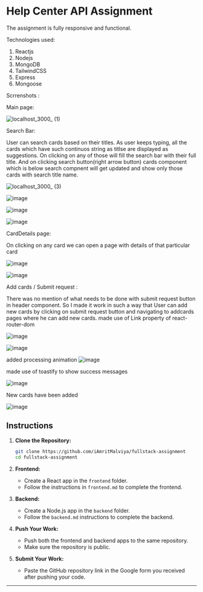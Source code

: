# Help Center API Assignment

The assignment is fully responsive and functional. 

Technologies used:
1. Reactjs
2. Nodejs
3. MongoDB
4. TailwindCSS
5. Express
6. Mongoose


Scrrenshots :


Main page:

![localhost_3000_ (1)](https://github.com/user-attachments/assets/d690d546-3283-462f-89a1-4f943cb584f0)




Search Bar:

User can search cards based on their titles. As user keeps typing, all the cards which have such continuos string as titlse are displayed as suggestions. On clicking on any of those will fill the search bar with their full title. And on clicking search button(right arrow button) cards component which is below search compnent will get updated and show only those cards with search title name.


![localhost_3000_ (3)](https://github.com/user-attachments/assets/d892cd13-cea5-4073-b18d-de4d17106723)


![image](https://github.com/user-attachments/assets/65e8e3d9-efb9-474f-9ec8-8f58fd222f7d)


![image](https://github.com/user-attachments/assets/3e07c0d3-fdd1-4e43-b5f1-e120115d0521)


![image](https://github.com/user-attachments/assets/92ea6b4e-e156-4b43-8432-fe12072e6bec)




CardDetails page:

On clicking on any card we can open a page with details of that particular card

![image](https://github.com/user-attachments/assets/0fbc50bf-1cec-4e36-9647-1a0adf526afc)


![image](https://github.com/user-attachments/assets/05aeaffd-1cd1-4cc2-b8d1-a6f00aee7c10)



Add cards /  Submit request :

There was no mention of what needs to be done with submit request button in header component. So I made it work in such a way that User can add new cards by clicking on submit request button and navigating to addcards pages where he can add new cards. made use of Link property of react-router-dom


![image](https://github.com/user-attachments/assets/223a9080-94fb-4da1-a3d1-07a29d4aa6ff)


![image](https://github.com/user-attachments/assets/fac7ad5d-3fb7-4139-8e8a-4853dc90ba96)


added processing animation
![image](https://github.com/user-attachments/assets/2dabdfc5-34ed-4a94-bc1e-1258b0c4c891)


made use of toastify to show success messages

![image](https://github.com/user-attachments/assets/efa0d85b-415e-4b2b-988d-113b0b19b15d)


New cards have been added

![image](https://github.com/user-attachments/assets/70690f3f-7831-4bd5-8dd1-2cc0b4108d98)

















## Instructions

1. **Clone the Repository:**
   ```bash
   git clone https://github.com/iAmritMalviya/fullstack-assignment
   cd fullstack-assignment
   ```

2. **Frontend:**
   - Create a React app in the `frontend` folder.
   - Follow the instructions in `frontend.md` to complete the frontend.

3. **Backend:**
   - Create a Node.js app in the `backend` folder.
   - Follow the `backend.md` instructions to complete the backend.

4. **Push Your Work:**
   - Push both the frontend and backend apps to the same repository.
   - Make sure the repository is public.

5. **Submit Your Work:**
   - Paste the GitHub repository link in the Google form you received after pushing your code.

---

